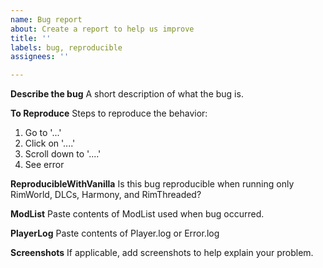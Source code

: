 ```yaml
---
name: Bug report
about: Create a report to help us improve
title: ''
labels: bug, reproducible
assignees: ''

---
```


**Describe the bug**
A short description of what the bug is.

**To Reproduce**
Steps to reproduce the behavior:
1. Go to '...'
2. Click on '....'
3. Scroll down to '....'
4. See error

**ReproducibleWithVanilla**
Is this bug reproducible when running only RimWorld, DLCs, Harmony, and RimThreaded?

**ModList**
Paste contents of ModList used when bug occurred.

**PlayerLog**
Paste contents of Player.log or Error.log

**Screenshots**
If applicable, add screenshots to help explain your problem.
